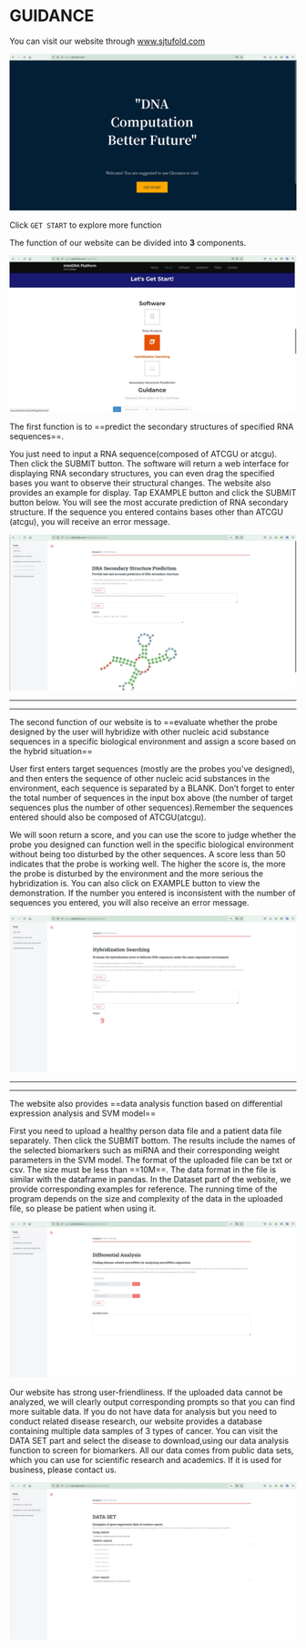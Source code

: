 # GUIDANCE

You can visit our website through www.sjtufold.com

![](./photo/index.jpg)

Click `GET START` to explore more function

The function of our website can be divided into **3** components. 

![](./photo/main.jpg)

The first function is to ==predict the secondary structures of specified RNA sequences==.

You just need to input a RNA sequence(composed of ATCGU or atcgu). Then click the SUBMIT button. The software will return a web interface for displaying RNA secondary structures, you can even drag the specified bases you want to observe their structural changes. The website also provides an example for display. Tap EXAMPLE button and click the SUBMIT button below. You will see the most accurate prediction of RNA secondary structure. If the sequence you entered contains bases other than ATCGU (atcgu), you will receive an error message.

![](./photo/structure.jpg)

________

______



The second function of our website is to ==evaluate whether the probe designed by the user will hybridize with other nucleic acid substance sequences in a specific biological environment and assign a score based on the hybrid situation==

User first enters target sequences (mostly are the probes you've designed), and then enters the sequence of other nucleic acid substances in the environment, each sequence is separated by a BLANK. Don’t forget to enter the total number of sequences in the input box above (the number of target sequences plus the number of other sequences).Remember the sequences entered should also be composed of ATCGU(atcgu).

We will soon return a score, and you can use the score to judge whether the probe you designed can function well in the specific biological environment without being too disturbed by the other sequences. A score less than 50 indicates that the probe is working well. The higher the score is, the more the probe is disturbed by the environment and the more serious the hybridization is. You can also click on EXAMPLE button to view the demonstration. If the number you entered is inconsistent with the number of sequences you entered, you will also receive an error message.

![](./photo/hybridization.jpg)

________

_______

The website also provides ==data analysis function based on differential expression analysis and SVM model==

First you need to upload a healthy person data file and a patient data file separately. Then click the SUBMIT bottom. The results include the names of the selected biomarkers such as miRNA and their corresponding weight parameters in the SVM model. The format of the uploaded file can be txt or csv. The size must be less than ==10M==. The data format in the file is similar with the dataframe in pandas. In the Dataset part of the website, we provide corresponding examples for reference. The running time of the program depends on the size and complexity of the data in the uploaded file, so please be patient when using it. 

![](./photo/differential.jpg)

Our website has strong user-friendliness. If the uploaded data cannot be analyzed, we will clearly output corresponding prompts so that you can find more suitable data. If you do not have data for analysis but you need to conduct related disease research, our website provides a database containing multiple data samples of 3 types of cancer. You can visit the DATA SET part and select the disease to download,using our data analysis function to screen for biomarkers. All our data comes from public data sets, which you can use for scientific research and academics. If it is used for business, please contact us. 

![](./photo/dataset.jpg)


